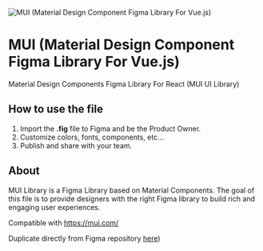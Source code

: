 ![MUI (Material Design Component Figma Library For Vue.js)](https://cdn-images-1.medium.com/max/2600/1*MN3UqHJc0QZR1kp8QE0Opg.png)

# MUI (Material Design Component Figma Library For Vue.js)
Material Design Components Figma Library For React (MUI UI Library)

## How to use the file
1. Import the **.fig** file to Figma and be the Product Owner.
1. Customize colors, fonts, components, etc...
1. Publish and share with your team.

## About
MUI Library is a Figma Library based on Material Components. The goal of this file is to provide designers with the right Figma library to build rich and engaging user experiences.

Compatible with https://mui.com/

Duplicate directly from Figma repository [here](https://www.figma.com/community/file/1062292530585891793/MUI-(Material-Design-Component-Figma-Library-For-React)))
